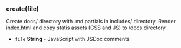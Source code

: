 
### create(file)

Create docs/ directory with .md partials in includes/ directory.
Render index.html and copy statis assets (CSS and JS) to /docs
directory.


- `file` **String** - JavaScript with JSDoc comments





